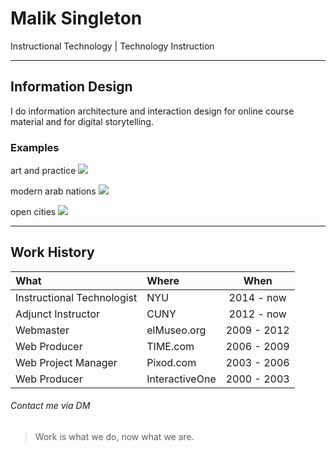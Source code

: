 # Malik Singleton
Instructional Technology | Technology Instruction

---

## Information Design

I do information architecture and interaction design for online course material and for digital storytelling.

### Examples

art and practice
![](https://i.imgur.com/SUcoXxQ.jpg)

modern arab nations
![](https://i.imgur.com/G1rFLNF.jpg)

open cities
![](https://i.imgur.com/sNyFRS9.jpg)

---

## Work History

|What|Where|When|
|:--|:--|:--:|
|Instructional Technologist|NYU|2014 - now|
|Adjunct Instructor|CUNY|2012 - now|
|Webmaster|elMuseo.org|2009 - 2012|
|Web Producer|TIME.com|2006 - 2009|
|Web Project Manager|Pixod.com|2003 - 2006|
|Web Producer|InteractiveOne|2000 - 2003|

###### Contact me via DM

>Work is what we do, now what we are.
